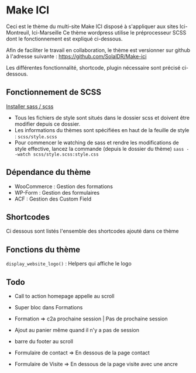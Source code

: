 # Make ICI

Ceci est le thème du multi-site Make ICI disposé à s'appliquer aux sites Ici-Montreuil, Ici-Marseille
Ce thème wordpress utilise le préprocesseur SCSS dont le fonctionnement est expliqué ci-dessous.

Afin de faciliter le travail en collaboration, le thème est versionner sur github à l'adresse suivante : <a href="https://github.com/SolalDR/Make-ici">https://github.com/SolalDR/Make-ici</a>

Les différentes fonctionnalité, shortcode, plugin nécessaire sont précisé ci-dessous.


## Fonctionnement de SCSS
 <a href="http://sass-lang.com/install">Installer sass / scss</a>
- Tous les fichiers de style sont situés dans le dossier scss et doivent être modifier depuis ce dossier.  
- Les informations du thèmes sont spécifiées en haut de la feuille de style : `scss/style.scss`
- Pour commencer le watching de sass et rendre les modifications de style effective, lancez la commande (depuis le dossier du thème) `sass --watch scss/style.scss:style.css`


## Dépendance du thème
- WooCommerce : Gestion des formations
- WP-Form : Gestion des formulaires
- ACF : Gestion des Custom Field

## Shortcodes
Ci dessous sont listés l'ensemble des shortcodes ajouté dans ce thème

## Fonctions du thème

`display_website_logo()` : Helpers qui affiche le logo  


## Todo

- Call to action homepage appelle au scroll
- Super bloc dans Formations
- Formation => c2a prochaine session | Pas de prochaine session
- Ajout au panier même quand il n'y a pas de session
- barre du footer au scroll

- Formulaire de contact => En dessous de la page contact
- Formulaire de Visite => En dessous de la page visite avec une ancre
